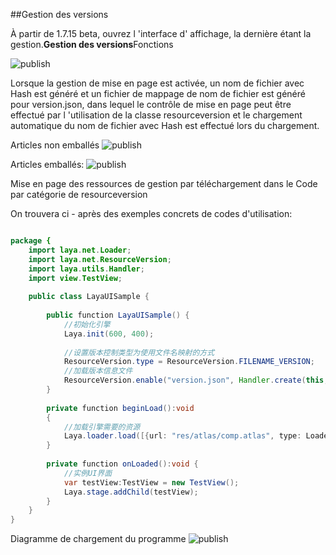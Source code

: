 ##Gestion des versions

À partir de 1.7.15 beta, ouvrez l 'interface d' affichage, la dernière étant la gestion.**Gestion des versions**Fonctions

![publish](res/publish.png) 


Lorsque la gestion de mise en page est activée, un nom de fichier avec Hash est généré et un fichier de mappage de nom de fichier est généré pour version.json, dans lequel le contrôle de mise en page peut être effectué par l 'utilisation de la classe resourceversion et le chargement automatique du nom de fichier avec Hash est effectué lors du chargement.

Articles non emballés
![publish](res/old.png) 

Articles emballés:
![publish](res/hashed.png) 




Mise en page des ressources de gestion par téléchargement dans le Code par catégorie de resourceversion

On trouvera ci - après des exemples concrets de codes d'utilisation:


```java

package {
	import laya.net.Loader;
	import laya.net.ResourceVersion;
	import laya.utils.Handler;
	import view.TestView;
	
	public class LayaUISample {
		
		public function LayaUISample() {
			//初始化引擎
			Laya.init(600, 400);
			
			//设置版本控制类型为使用文件名映射的方式
			ResourceVersion.type = ResourceVersion.FILENAME_VERSION;
			//加载版本信息文件
			ResourceVersion.enable("version.json", Handler.create(this, beginLoad));		
		}
		
		private function beginLoad():void
		{
			//加载引擎需要的资源
			Laya.loader.load([{url: "res/atlas/comp.atlas", type: Loader.ATLAS}], Handler.create(this, onLoaded));
		}
		
		private function onLoaded():void {
			//实例UI界面
			var testView:TestView = new TestView();
			Laya.stage.addChild(testView);
		}
	}
}
```


Diagramme de chargement du programme
![publish](res/load.png) 
